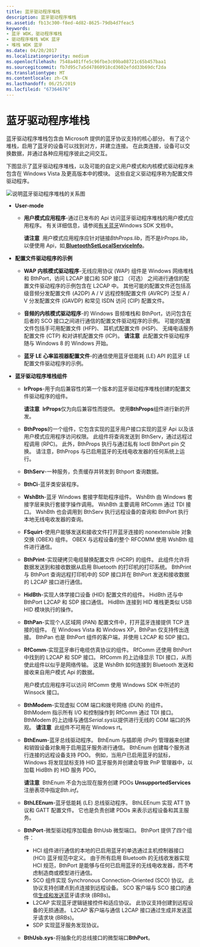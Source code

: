 ```yaml
---
title: 蓝牙驱动程序堆栈
description: 蓝牙驱动程序堆栈
ms.assetid: fb13c300-f8ed-4d82-8625-79db4d7feac5
keywords:
- 蓝牙 WDK，驱动程序堆栈
- 驱动程序堆栈 WDK 蓝牙
- 堆栈 WDK 蓝牙
ms.date: 04/20/2017
ms.localizationpriority: medium
ms.openlocfilehash: 7548a401ffe5c96fbe3c09ba08721c65b457baa1
ms.sourcegitcommit: fb7d95c7a5d47860918cd3602efdd33b69dcf2da
ms.translationtype: MT
ms.contentlocale: zh-CN
ms.lasthandoff: 06/25/2019
ms.locfileid: "67364676"
---
```

# <a name="bluetooth-driver-stack"></a>蓝牙驱动程序堆栈


蓝牙驱动程序堆栈包含由 Microsoft 提供的蓝牙协议支持的核心部分。 有了这个堆栈，启用了蓝牙的设备可以找到对方，并建立连接。 在此类连接，设备可以交换数据，并通过各种应用程序彼此之间交互。

下图显示了蓝牙驱动程序堆栈，以及可能的自定义用户模式和内核模式驱动程序未包含在 Windows Vista 及更高版本中的模块。 这些自定义驱动程序称为配置文件驱动程序。

![说明蓝牙驱动程序堆栈的关系图](images/bluetooth-architecture.png)

-   **User-mode**
    -   **用户模式应用程序**-通过已发布的 Api 访问蓝牙驱动程序堆栈的用户模式应用程序。 有关详细信息，请参阅[有关蓝牙](https://go.microsoft.com/fwlink/p/?linkid=50712)Windows SDK 文档中。

        **请注意**  用户模式应用程序应针对链接*BthProps.lib*，而不是*IrProps.lib*，以便使用 Api，如[ **BluetoothSetLocalServiceInfo**](https://docs.microsoft.com/windows/desktop/api/bluetoothapis/nf-bluetoothapis-bluetoothsetlocalserviceinfo)。

         

-   **配置文件驱动程序的示例**
    -   **WAP 内核模式驱动程序**-无线应用协议 (WAP) 组件是 Windows 网络堆栈和 BthPort，访问 L2CAP 接口和 SDP 接口 （可选） 之间进行通信的配置文件驱动程序的示例包含在 L2CAP 中。 其他可能的配置文件还包括高级音频分发配置文件 (A2DP) A / V 远程控制配置文件 (AVRCP) 泛型 A / V 分发配置文件 (GAVDP) 和常见 ISDN 访问 (CIP) 配置文件。
    -   **音频的内核模式驱动程序**-的 Windows 音频堆栈和 BthPort，访问包含在后者的 SCO 接口之间进行通信的配置文件驱动程序的示例。 可能的配置文件包括手可用配置文件 (HFP)、 耳机式配置文件 (HSP)、 无绳电话服务配置文件 (CTP) 和对讲机配置文件 (ICP)。
        **请注意**  此配置文件驱动程序随与 Windows 8 的 Windows 开始。

         

    -   **蓝牙 LE 心率监视器配置文件**-的通信使用蓝牙低能耗 (LE) API 的蓝牙 LE 配置文件驱动程序的示例。
-   **蓝牙驱动程序堆栈组件**
    -   **IrProps**-用于向后兼容性的第一个版本的蓝牙驱动程序堆栈创建的配置文件驱动程序的组件。

        **请注意**  **IrProps**仅为向后兼容性而提供。 使用**BthProps**组件进行新的开发。

         

    -   **BthProps**的一个组件，它包含实现的蓝牙用户接口实现的蓝牙 Api 以及该用户模式应用程序访问权限。 此组件将查询发送到 BthServ，通过远程过程调用 (RPC)。 此外，BthProps 执行与通过私有 Ioctl BthPort pin 交换。 请注意，BthProps 与已启用蓝牙的无线电收发器的任何系统上运行。
    -   **BthServ**-一种服务，负责缓存并转发到 Bthport 查询数据。
    -   **BthCi**-蓝牙类安装程序。
    -   **WshBth**-蓝牙 Windows 套接字帮助程序组件。 WshBth 由 Windows 套接字层来执行套接字操作调用。 WshBth 主要调用 RfComm 通过 TDI 接口。 WshBth 也会调用到 BthServ 执行远程设备的查询和 BthPort 执行本地无线电收发器的查询。
    -   **FSquirt**-使用户能够发送和接收文件打开蓝牙连接的 nonextensible 对象交换 (OBEX) 组件。 OBEX 与远程设备的整个 RFCOMM 使用 WshBth 组件进行通信。
    -   **BthPrint**-实现硬拷贝电缆替换配置文件 (HCRP) 的组件。 此组件允许将数据发送到和接收数据从启用 Bluetooth 的打印机的打印系统。 BthPrint 与 BthPort 查询远程打印机中的 SDP 接口并在 BthPort 发送和接收数据的 L2CAP 接口进行通信。
    -   **HidBth**-实现人体学接口设备 (HID) 配置文件的组件。 HidBth 还与中 BthPort L2CAP 和 SDP 接口通信。 HidBth 连接到 HID 堆栈更类似 USB HID 模块执行的操作。
    -   **BthPan**-实现个人区域网 (PAN) 配置文件中，打开蓝牙连接提供 TCP 连接的组件。 在 Windows Vista 和 Windows XP，BthPan 仅支持传出连接。 BthPan 也是 BthPort 组件的客户端，并使用 L2CAP 和 SDP 接口。
    -   **RfComm**-实现蓝牙串行电缆仿真协议的组件。 RfComm 还使用 BthPort 中找到的 L2CAP 和 SDP 接口。 RfComm 的上边缘显示 TDI 接口，从而使此组件以似乎是网络传输。 这是 WshBth 如何连接到 Bluetooth 发送和接收来自用户模式 Api 的数据。

        用户模式应用程序可以访问 RfComm 使用 Windows SDK 中所述的 Winsock 接口。

    -   **BthModem**-实现虚拟 COM 端口和拨号网络 (DUN) 的组件。 BthModem 指示所有 I/O 和控制操作到 RfComm 通过 TDI 接口。 BthModem 的上边缘与通信*Serial.sys*以提供进行无线的 COM 端口的外观。
        **请注意**  此组件不可用在 Windows rt。

         

    -   **BthEnum**-蓝牙总线驱动程序。 BthEnum 与插即用 (PnP) 管理器来创建和销毁设备对象用于启用蓝牙服务进行通信。 BthEnum 创建每个服务进行连接的远程设备支持 PDO。 例如，当用户已启用蓝牙的鼠标，Windows 将发现鼠标支持 HID 蓝牙服务并创建会导致 PnP 管理器中，以加载 HidBth 的 HID 服务 PDO。

        **请注意**  BthEnum 不会为出现在服务创建 PDOs **UnsupportedServices**注册表项中指定*Bth.inf*。

         

    -   **BthLEEnum**-蓝牙低能耗 (LE) 总线驱动程序。 BthLEEnum 实现 ATT 协议和 GATT 配置文件。 它也是负责创建 PDOs 来表示远程设备和其主服务。

    -   **BthPort**-微型驱动程序加载由 BthUsb 微型端口。 BthPort 提供了四个组件：
        -   HCI 组件进行通信的本地的已启用蓝牙的单选通过主机控制器接口 (HCI) 蓝牙规范中定义。 由于所有启用 Bluetooth 的无线收发器实现 HCI 规范，BthPort 是能够与任何已启用蓝牙的无线电收发器，而不考虑制造商或模型进行通信。
        -   SCO 组件实现 Synchronous Connection-Oriented (SCO) 协议。 此协议支持创建点到点连接到远程设备。 SCO 客户端与 SCO 接口的通信[生成和发送](building-and-sending-a-brb.md)蓝牙请求块 (BRBs)。
        -   L2CAP 实现蓝牙逻辑链接控件和适应协议。 此协议支持创建到远程设备的无损通道。 L2CAP 客户端与通信 L2CAP 接口通过生成并发送蓝牙请求块 (BRBs)。
        -   SDP 实现蓝牙服务发现协议。
    -   **BthUsb.sys**-将抽象化的总线接口的微型端口**BthPort**。

 

 






